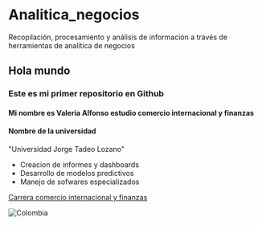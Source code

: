 # Analitica_negocios
Recopilación, procesamiento y análisis de información a través de herramientas de analítica de negocios 

## Hola mundo 
### Este es mi primer repositorio en Github
#### Mi nombre es Valeria Alfonso estudio comercio internacional y finanzas

#### Nombre de la universidad
"Universidad Jorge Tadeo Lozano"
* Creacion de informes y dashboards
* Desarrollo de modelos predictivos
* Manejo de sofwares especializados

[Carrera comercio internacional y finanzas](https://www.utadeo.edu.co/es/facultad/ciencias-economicas-y-administrativas/programa/bogota/comercio-internacional-y-finanzas)

![Colombia](https://govco-prod-webutils.s3.amazonaws.com/uploads/2022-12-13/d50f15a1-7851-407a-98c4-5bb14ee301ae-1imagen_noticia.svg)
